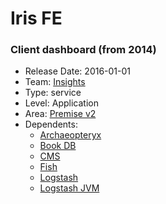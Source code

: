 # Iris FE
### Client dashboard (from 2014)
* Release Date: 2016-01-01
* Team: [Insights](../teams/insights.md)
* Type: service
* Level: Application
* Area: [Premise v2](../areas/v2.png)
* Dependents:
  * [Archaeopteryx](archaeopteryx.md)
  * [Book DB](book.md)
  * [CMS](cms-fe.md)
  * [Fish](fish.md)
  * [Logstash](logstash.md)
  * [Logstash JVM](logstash-jvm.md)
